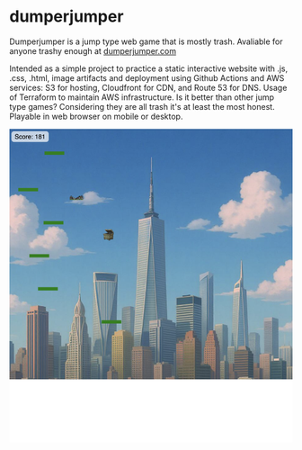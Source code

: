 # dumperjumper
Dumperjumper is a jump type web game that is mostly trash. Avaliable for anyone trashy enough at [dumperjumper.com](https://dumperjumper.com/)

Intended as a simple project to practice a static interactive website with .js, .css, .html, image artifacts and deployment using Github Actions and AWS services: S3 for hosting, Cloudfront for CDN, and Route 53 for DNS. Usage of Terraform to maintain AWS infrastructure.
Is it better than other jump type games? Considering they are all trash it's at least the most honest. Playable in web browser on mobile or desktop. 

![alt text](https://github.com/JackRoten/dumperjumper/blob/main/images/game_image.png "game image")
